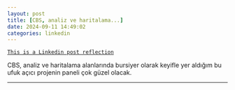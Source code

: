 ```yaml
---
layout: post
title: [CBS, analiz ve haritalama...]
date: 2024-09-11 14:49:02
categories: linkedin
---
```


[`This is a Linkedin post reflection`](https://www.linkedin.com/feed/update/urn:li:activity:7239646126683897856)

CBS, analiz ve haritalama alanlarında bursiyer olarak keyifle yer aldığım bu ufuk açıcı projenin paneli çok güzel olacak.

<hr>
<div class="row mt-3">

</div>
